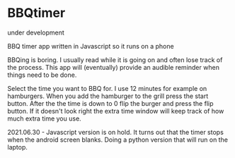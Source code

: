 # BBQtimer

under development

BBQ timer app written in Javascript so it runs on a phone

BBQing is boring.  I usually read while it is going on and
often lose track of the process.  This app will (eventually) provide
an audible reminder when things need to be done.  

Select the time you want to BBQ for.  I use 12 minutes for example 
on hamburgers.  When you add the hamburger to the grill press the start
button.  After the the time is down to 0 flip the burger and press the 
flip button.  If it doesn't look right the extra time window will 
keep track of how much extra time you use.

2021.06.30 - Javascript version is on hold.  It turns out that the timer stops when
the android screen blanks.  Doing a python version that will run on the
laptop.
